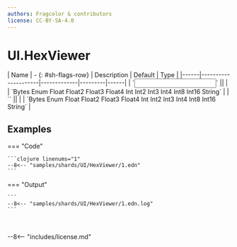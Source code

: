 ```yaml
---
authors: Fragcolor & contributors
license: CC-BY-SA-4.0
---
```



# UI.HexViewer

<div class="sh-parameters" markdown="1">
| Name | - {: #sh-flags-row} | Description | Default | Type |
|------|---------------------|-------------|---------|------|
| `<input>` || | | `Bytes Enum Float Float2 Float3 Float4 Int Int2 Int3 Int4 Int8 Int16 String` |
| `<output>` || | | `Bytes Enum Float Float2 Float3 Float4 Int Int2 Int3 Int4 Int8 Int16 String` |

</div>



## Examples

=== "Code"

    ```clojure linenums="1"
    --8<-- "samples/shards/UI/HexViewer/1.edn"
    ```

=== "Output"

    ```
    --8<-- "samples/shards/UI/HexViewer/1.edn.log"
    ```
&nbsp;

--8<-- "includes/license.md"
